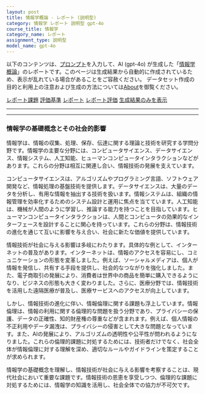```yaml
---
layout: post
title: 情報学概論 - レポート (説明型)
category: 情報学 レポート 説明型 gpt-4o
course_title: 情報学
category_name: レポート
assignment_type: 説明型
model_name: gpt-4o
---
```


以下のコンテンツは、[プロンプト](https://github.com/takedatoshiyuki/synthetic_assignments/tree/main/generated/情報学/gpt-4o/prompt_レポート-説明型.md)を入力して、AI (gpt-4o) が生成した「[情報学概論](/contents/情報学/)」のレポートです。このページは生成結果から自動的に作成されているため、表示が乱れている場合があることをご容赦ください。
データセット作成の目的と利用上の注意および生成の方法については[About](/About)を御覧ください。

[レポート課題](../レポート課題-説明型)
[評価基準](../評価基準-説明型)
[レポート](../レポート-説明型)
[レポート評価](../レポート評価-説明型)
[生成結果のみを表示](https://github.com/takedatoshiyuki/synthetic_assignments/tree/main/generated/情報学/gpt-4o/レポート-説明型.md)
  

***
***
  
### 情報学の基礎概念とその社会的影響

情報学は、情報の収集、処理、保存、伝達に関する理論と技術を研究する学問分野です。情報学の主要な分野には、コンピュータサイエンス、データサイエンス、情報システム、人工知能、ヒューマンコンピュータインタラクションなどがあります。これらの分野は相互に関連し合い、情報技術の発展を支えています。

コンピュータサイエンスは、アルゴリズムやプログラミング言語、ソフトウェア開発など、情報処理の基盤技術を提供します。データサイエンスは、大量のデータを分析し、有用な情報を抽出する技術を扱います。情報システムは、組織の情報管理を効率化するためのシステム設計と運用に焦点を当てています。人工知能は、機械が人間のように学習し、推論する能力を持つことを目指しています。ヒューマンコンピュータインタラクションは、人間とコンピュータの効果的なインターフェースを設計することに関心を持っています。これらの分野は、情報技術の進化を通じて互いに影響を与え合い、社会に新たな価値を提供しています。

情報技術が社会に与える影響は多岐にわたります。具体的な例として、インターネットの普及があります。インターネットは、情報のアクセスを容易にし、コミュニケーションの形態を変革しました。例えば、ソーシャルメディアは、個人が情報を発信し、共有する手段を提供し、社会的なつながりを強化しました。また、電子商取引の発展により、消費者は世界中の商品を簡単に購入できるようになり、ビジネスの形態も大きく変わりました。さらに、医療分野では、情報技術を活用した遠隔医療が普及し、医療サービスへのアクセスが向上しています。

しかし、情報技術の進化に伴い、情報倫理に関する課題も浮上しています。情報倫理は、情報の利用に関する倫理的な問題を扱う分野であり、プライバシーの保護、データの正確性、知的財産権の尊重などが含まれます。例えば、個人情報の不正利用やデータ漏洩は、プライバシーの侵害として大きな問題となっています。また、AIの発展により、アルゴリズムの透明性や公平性が問われるようになりました。これらの倫理的課題に対処するためには、技術者だけでなく、社会全体が情報倫理に対する理解を深め、適切なルールやガイドラインを策定することが求められます。

情報学の基礎概念を理解し、情報技術が社会に与える影響を考察することは、現代社会において重要な課題です。情報技術の恩恵を享受しつつ、倫理的な課題に対処するためには、情報学の知識を活用し、社会全体での協力が不可欠です。
